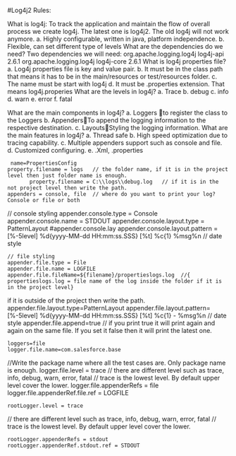 #Log4j2 Rules:


	

What is log4j: To track the application and maintain the flow of overall process we create log4j.
The latest one is log4j2. The old log4j will not work anymore. 
a.	Highly configurable, written in java, platform independence.
b.	Flexible, can set different type of levels
What are the dependencies do we need?
Two dependencies we will need:
<dependency>
    <groupId>org.apache.logging.log4j</groupId>
    <artifactId>log4j-api</artifactId>
    <version>2.6.1</version>
  </dependency>
  <dependency>
    <groupId>org.apache.logging.log4j</groupId>
    <artifactId>log4j-core</artifactId>
    <version>2.6.1</version>
  </dependency>
What is log4j properties file?
a.	Log4j properties file is key and value pair.
b.	It must be in the class path that means it has to be in the main/resources or test/resources folder.
c.	The name must be start with log4j
d.	It must be .properties extension. That means log4j.properies
What are the levels in log4j?
a.	Trace
b.	debug
c.	info
d.	warn
e.	error
f.	fatal
    
What are the main components in log4j?
a.	Loggers  to register the class to the Loggers
b.	AppendersTo append the logging information to the respective destination.
c.	LayoutsStyling the logging information.
What are the main features in log4j?
a.	Thread safe
b.	High speed optimization due to tracing capability.
c.	Multiple appenders support such as console and file.
d.	Customized configuring.
e.	.Xml, .properties 

     name=PropertiesConfig
	property.filename = logs   // the folder name, if it is in the project level then just folder name is enough.
           property.filename = C:\\logs\\debug.log   // if it is in the not project level then write the path.
	appenders = console, file  // where do you want to print your log? Console or file or both
	
// console styling
	appender.console.type = Console
	appender.console.name = STDOUT
	appender.console.layout.type = PatternLayout
	#appender.console.lay
	appender.console.layout.pattern = [%-5level] %d{yyyy-MM-dd HH:mm:ss.SSS} [%t] %c{1}  %msg%n  // date style
	
	// file styling
	appender.file.type = File
	appender.file.name = LOGFILE
	appender.file.fileName=${filename}/propertieslogs.log  //{ propertieslogs.log = file name of the log inside the folder if it is in the project level}
if it is outside of the project then write the path. 
	appender.file.layout.type=PatternLayout
	appender.file.layout.pattern=[%-5level] %d{yyyy-MM-dd HH:mm:ss.SSS} [%t] %c{1} - %msg%n
// date style
    appender.file.append=true
// if you print true it will print again and again on the same file. If you set it false then it will print the latest one.
    
	loggers=file
	logger.file.name=com.salesforce.base
//Write the package name where all the test cases are. Only package name is enough. 
	logger.file.level = trace
// there are different level such as trace, info, debug, warn, error, fatal
// trace is the lowest level. By default upper level cover the lower.
	logger.file.appenderRefs = file
	logger.file.appenderRef.file.ref = LOGFILE
	

	rootLogger.level = trace
// there are different level such as trace, info, debug, warn, error, fatal
// trace is the lowest level. By default upper level cover the lower.

	rootLogger.appenderRefs = stdout
	rootLogger.appenderRef.stdout.ref = STDOUT
	
	
	
